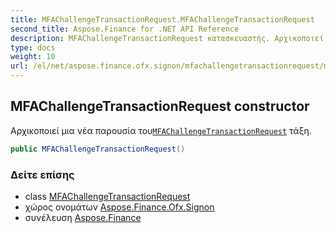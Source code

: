 ```yaml
---
title: MFAChallengeTransactionRequest.MFAChallengeTransactionRequest
second_title: Aspose.Finance for .NET API Reference
description: MFAChallengeTransactionRequest κατασκευαστής. Αρχικοποιεί μια νέα παρουσία τουMFAChallengeTransactionRequest τάξη.
type: docs
weight: 10
url: /el/net/aspose.finance.ofx.signon/mfachallengetransactionrequest/mfachallengetransactionrequest/
---
```

## MFAChallengeTransactionRequest constructor

Αρχικοποιεί μια νέα παρουσία του[`MFAChallengeTransactionRequest`](../) τάξη.

```csharp
public MFAChallengeTransactionRequest()
```

### Δείτε επίσης

* class [MFAChallengeTransactionRequest](../)
* χώρος ονομάτων [Aspose.Finance.Ofx.Signon](../../mfachallengetransactionrequest/)
* συνέλευση [Aspose.Finance](../../../)


